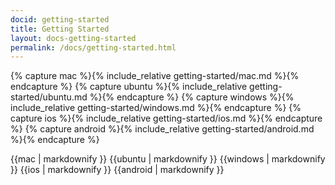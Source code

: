 ```yaml
---
docid: getting-started
title: Getting Started
layout: docs-getting-started
permalink: /docs/getting-started.html
---
```

{% capture mac %}{% include_relative getting-started/mac.md %}{% endcapture %}
{% capture ubuntu %}{% include_relative getting-started/ubuntu.md %}{% endcapture %}
{% capture windows %}{% include_relative getting-started/windows.md %}{% endcapture %}
{% capture ios %}{% include_relative getting-started/ios.md %}{% endcapture %}
{% capture android %}{% include_relative getting-started/android.md %}{% endcapture %}

{{mac | markdownify }}
{{ubuntu | markdownify }}
{{windows | markdownify }}
{{ios | markdownify }}
{{android | markdownify }}
